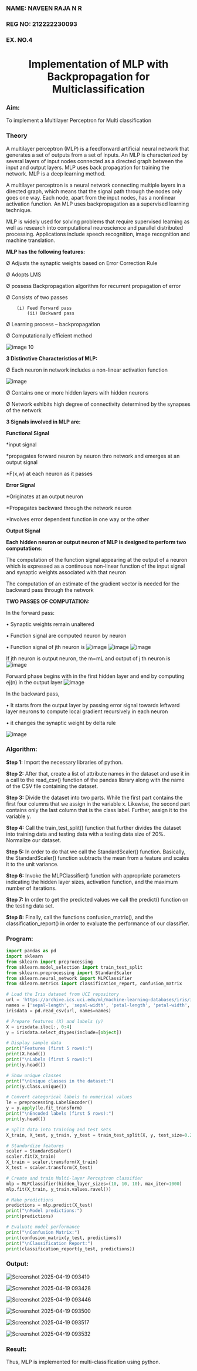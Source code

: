 <H3>NAME: NAVEEN RAJA N R</H3>
<H3>REG NO: 212222230093</H3>
<H3>EX. NO.4</H3>

<H1 ALIGN =CENTER>Implementation of MLP with Backpropagation for Multiclassification</H1>
<H3>Aim:</H3>
To implement a Multilayer Perceptron for Multi classification

<H3>Theory</H3>

A multilayer perceptron (MLP) is a feedforward artificial neural network that generates a set of outputs from a set of inputs. An MLP is characterized by several layers of input nodes connected as a directed graph between the input and output layers. MLP uses back propagation for training the network. MLP is a deep learning method.<BR>

A multilayer perceptron is a neural network connecting multiple layers in a directed graph, which means that the signal path through the nodes only goes one way. Each node, apart from the input nodes, has a nonlinear activation function. An MLP uses backpropagation as a supervised learning technique.<BR>

MLP is widely used for solving problems that require supervised learning as well as research into computational neuroscience and parallel distributed processing. Applications include speech recognition, image recognition and machine translation.<BR>
 
<b>MLP has the following features:</b><br>

Ø  Adjusts the synaptic weights based on Error Correction Rule

Ø  Adopts LMS

Ø  possess Backpropagation algorithm for recurrent propagation of error

Ø  Consists of two passes
```
  	(i) Feed Forward pass
        (ii) Backward pass
```          
Ø  Learning process – backpropagation

Ø  Computationally efficient method

![image 10](https://user-images.githubusercontent.com/112920679/198804559-5b28cbc4-d8f4-4074-804b-2ebc82d9eb4a.jpg)

<b>3 Distinctive Characteristics of MLP:</b>

Ø  Each neuron in network includes a non-linear activation function

![image](https://user-images.githubusercontent.com/112920679/198814300-0e5fccdf-d3ea-4fa0-b053-98ca3a7b0800.png)

Ø  Contains one or more hidden layers with hidden neurons

Ø  Network exhibits high degree of connectivity determined by the synapses of the network<br>

<b>3 Signals involved in MLP are:</b>

<b>Functional Signal</b>

*input signal

*propagates forward neuron by neuron thro network and emerges at an output signal

*F(x,w) at each neuron as it passes

<b>Error Signal</b>

   *Originates at an output neuron
   
   *Propagates backward through the network neuron
   
   *Involves error dependent function in one way or the other

<b>Output Signal</b>  
   
<b>Each hidden neuron or output neuron of MLP is designed to perform two computations:</b>

The computation of the function signal appearing at the output of a neuron which is expressed as a continuous non-linear function of the input signal and synaptic weights associated with that neuron

The computation of an estimate of the gradient vector is needed for the backward pass through the network

<b>TWO PASSES OF COMPUTATION:</b>

In the forward pass:

•       Synaptic weights remain unaltered

•       Function signal are computed neuron by neuron

•       Function signal of jth neuron is
            ![image](https://user-images.githubusercontent.com/112920679/198814313-2426b3a2-5b8f-489e-af0a-674cc85bd89d.png)
            ![image](https://user-images.githubusercontent.com/112920679/198814328-1a69a3cd-7e02-4829-b773-8338ac8dcd35.png)
            ![image](https://user-images.githubusercontent.com/112920679/198814339-9c9e5c30-ac2d-4f50-910c-9732f83cabe4.png)



If jth neuron is output neuron, the m=mL  and output of j th neuron is
               ![image](https://user-images.githubusercontent.com/112920679/198814349-a6aee083-d476-41c4-b662-8968b5fc9880.png)

Forward phase begins with in the first hidden layer and end by computing ej(n) in the output layer
![image](https://user-images.githubusercontent.com/112920679/198814353-276eadb5-116e-4941-b04e-e96befae02ed.png)


In the backward pass,

•       It starts from the output layer by passing error signal towards leftward layer neurons to compute local gradient recursively in each neuron

•        it changes the synaptic weight by delta rule

![image](https://user-images.githubusercontent.com/112920679/198814362-05a251fd-fceb-43cd-867b-75e6339d870a.png)

<H3>Algorithm:</H3>

<b>Step 1:</b> Import the necessary libraries of python.<br>

<b>Step 2:</b> After that, create a list of attribute names in the dataset and use it in a call to the read_csv() function of the pandas library along with the name of the CSV file containing the dataset.<br>

<b>Step 3:</b> Divide the dataset into two parts. While the first part contains the first four columns that we assign in the variable x. Likewise, the second part contains only the last column that is the class label. Further, assign it to the variable y.<br>

<b>Step 4:</b> Call the train_test_split() function that further divides the dataset into training data and testing data with a testing data size of 20%. Normalize our dataset.<br>

<b>Step 5:</b> In order to do that we call the StandardScaler() function. Basically, the StandardScaler() function subtracts the mean from a feature and scales it to the unit variance.<br>

<b>Step 6:</b> Invoke the MLPClassifier() function with appropriate parameters indicating the hidden layer sizes, activation function, and the maximum number of iterations.<br>

<b>Step 7:</b> In order to get the predicted values we call the predict() function on the testing data set.<br>

<b>Step 8:</b> Finally, call the functions confusion_matrix(), and the classification_report() in order to evaluate the performance of our classifier.<br>

<H3>Program:</H3> 

```python
import pandas as pd
import sklearn
from sklearn import preprocessing
from sklearn.model_selection import train_test_split
from sklearn.preprocessing import StandardScaler
from sklearn.neural_network import MLPClassifier
from sklearn.metrics import classification_report, confusion_matrix

# Load the Iris dataset from UCI repository
url = 'https://archive.ics.uci.edu/ml/machine-learning-databases/iris/iris.data'
names = ['sepal-length', 'sepal-width', 'petal-length', 'petal-width', 'Class']
irisdata = pd.read_csv(url, names=names)

# Prepare features (X) and labels (y)
X = irisdata.iloc[:, 0:4]
y = irisdata.select_dtypes(include=[object])

# Display sample data
print("Features (first 5 rows):")
print(X.head())
print("\nLabels (first 5 rows):")
print(y.head())

# Show unique classes
print("\nUnique classes in the dataset:")
print(y.Class.unique())

# Convert categorical labels to numerical values
le = preprocessing.LabelEncoder()
y = y.apply(le.fit_transform)
print("\nEncoded labels (first 5 rows):")
print(y.head())

# Split data into training and test sets
X_train, X_test, y_train, y_test = train_test_split(X, y, test_size=0.20)

# Standardize features
scaler = StandardScaler()
scaler.fit(X_train)
X_train = scaler.transform(X_train)
X_test = scaler.transform(X_test)

# Create and train Multi-layer Perceptron classifier
mlp = MLPClassifier(hidden_layer_sizes=(10, 10, 10), max_iter=1000)
mlp.fit(X_train, y_train.values.ravel())

# Make predictions
predictions = mlp.predict(X_test)
print("\nModel predictions:")
print(predictions)

# Evaluate model performance
print("\nConfusion Matrix:")
print(confusion_matrix(y_test, predictions))
print("\nClassification Report:")
print(classification_report(y_test, predictions))
```

<H3>Output:</H3>

![Screenshot 2025-04-19 093410](https://github.com/user-attachments/assets/a6e6d1e3-700e-47c8-b43b-443d94f222cc)

![Screenshot 2025-04-19 093428](https://github.com/user-attachments/assets/2bec686f-88bc-483f-8f3f-616a16f4c87e)

![Screenshot 2025-04-19 093446](https://github.com/user-attachments/assets/e4221344-0fdc-48f2-ba5e-0e891b4bae51)

![Screenshot 2025-04-19 093500](https://github.com/user-attachments/assets/618a324e-9bb5-40c9-b993-4b98e48e89e2)

![Screenshot 2025-04-19 093517](https://github.com/user-attachments/assets/51d5c440-e44a-4605-9d28-3c87eeb630c3)

![Screenshot 2025-04-19 093532](https://github.com/user-attachments/assets/d38b975a-5dd8-4a38-a50c-ed72be16b71b)



<H3>Result:</H3>

Thus, MLP is implemented for multi-classification using python.

